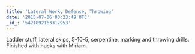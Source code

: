 ```yaml
---
title: 'Lateral Work, Defense, Throwing'
date: '2015-07-06 03:23:49 UTC'
_id_: '5421892163317953'
---
```


Ladder stuff, lateral skips, 5-10-5, serpentine, marking and throwing
drills. Finished with hucks with Miriam.
